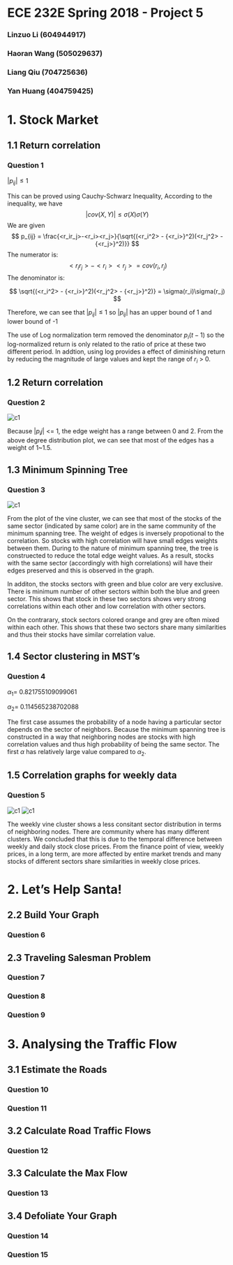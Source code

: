 # ECE 232E Spring 2018 - Project 5

### Linzuo Li (604944917)

### Haoran Wang (505029637)

### Liang Qiu (704725636)

### Yan Huang (404759425)


# 1. Stock Market 

## 1.1 Return correlation

### Question 1

$|p_{ij}| \leq 1$

This can be proved using Cauchy-Schwarz Inequality, According to the inequality, we have 
$$
|cov(X,Y)| \leq \sigma(X)\sigma(Y) 
$$
We are given
$$
p_{ij} = \frac{<r_ir_j>-<r_i><r_j>}{\sqrt{(<r_i^2> - {<r_i>}^2)(<r_j^2> - {<r_j>}^2)}}
$$
The numerator is:
$$
<r_ir_j>-<r_i><r_j> = cov(r_i, r_j)
$$
The denominator is:

$$
\sqrt{(<r_i^2> - {<r_i>}^2)(<r_j^2> - {<r_j>}^2)} = \sigma(r_i)\sigma(r_j)
$$

Therefore, we can see that $|p_{ij}| \leq 1$ so $|p_{ij}|$ has an upper bound of 1 and lower bound of -1



The use of Log normalization term removed the denominator $p_i(t − 1)$ so the log-normalized return is only related to the ratio of price at these two different period. In addtion, using log provides a effect of diminishing return by reducing the magnitude of large values and kept the range of $r_i$ > 0.

## 1.2 Return correlation

### Question 2

![c1](./plots/Q2_1.png)

Because $|p_ij|$ <= 1, the edge weight has a range between 0 and 2. From the above degree distribution plot, we can see that most of the edges has a weight of 1~1.5.  
## 1.3 Minimum Spinning Tree

### Question 3

![c1](./plots/Q2_2.png)

From the plot of the vine cluster, we can see that most of the stocks of the same sector (indicated by same color) are in the same community of the minimum spanning tree. The weight of edges is inversely propotional to the correlation. So stocks with high correlation will have small edges weights between them. During to the nature of minimum spanning tree, the tree is construected to reduce the total edge weight values. As a result, stocks with the same sector (accordingly with high correlations) will have their edges preserved and this is observed in the graph.

In additon, the stocks sectors with green and blue color are very exclusive. There is minimum number of other sectors within both the blue and green sector. This shows that stock in these two sectors shows very strong correlations within each other and low correlation with other sectors.

On the contrarary, stock sectors colored orange and grey are often mixed within each other. This shows that these two sectors share many similarities and thus their stocks have similar correlation value.

## 1.4 Sector clustering in MST’s

### Question 4

$\alpha_1$= 0.821755109099061

$\alpha_2$= 0.114565238702088

The first case assumes the probability of a node having a particular sector depends on the sector of neighbors. Because the minimum spanning tree is constructed in a way that neighboring nodes are stocks with high correlation values and thus high probability of being the same sector. The first $\alpha$ has relatively large value compared to $\alpha_2$. 

## 1.5 Correlation graphs for weekly data

### Question 5

![c1](./plots/Q5_1.png)
![c1](./plots/Q5_2.png)

The weekly vine cluster shows a less consitant sector distribution in terms of neighboring nodes. There are community where has many different clusters. We concluded that this is due to the temporal difference between weekly and daily stock close prices. From the finance point of view, weekly prices, in a long term, are more affected by entire market trends and many stocks of different sectors share similarities in weekly close prices.
# 2. Let’s Help Santa!

## 2.2 Build Your Graph

### Question 6

## 2.3 Traveling Salesman Problem

### Question 7
### Question 8
### Question 9

# 3. Analysing the Traffic Flow

## 3.1 Estimate the Roads

### Question 10

### Question 11

## 3.2 Calculate Road Traffic Flows
### Question 12

## 3.3 Calculate the Max Flow
### Question 13

## 3.4 Defoliate Your Graph
### Question 14
### Question 15

